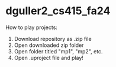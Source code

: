 # dguller2_cs415_fa24

How to play projects:
1. Download repository as .zip file
2. Open downloaded zip folder
3. Open folder titled "mp1", "mp2", etc.
4. Open .uproject file and play!
